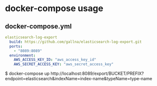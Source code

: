 # docker-compose usage

## docker-compose.yml

```yml
elasticsearch-log-export
  build: https://github.com/gallna/elasticsearch-log-export.git
  ports:
    - "8089:8089"
  environment:
    AWS_ACCESS_KEY_ID: "aws_access_key_id"
    AWS_SECRET_ACCESS_KEY: "aws_secret_access_key"
```


$ docker-compose up
http://localhost:8089/export/BUCKET/PREFIX?endpoint=elasticsearch&indexName=index-name&typeName=type-name
